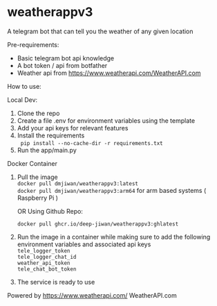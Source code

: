 # weatherappv3
A telegram bot that can tell you the weather of any given location

Pre-requirements:
- Basic telegram bot api knowledge
- A bot token / api from botfather
- Weather api from https://www.weatherapi.com/WeatherAPI.com

How to use:

Local Dev:
1. Clone the repo
2. Create a file .env for environment variables using the template
3. Add your api keys for relevant features
4. Install the requirements  
      ` pip install --no-cache-dir -r requirements.txt`  
6. Run the app/main.py


Docker Container
1. Pull the image  
   `docker pull dmjiwan/weatherappv3:latest`  
   `docker pull dmjiwan/weatherappv3:arm64` for arm based systems ( Raspberry Pi )  
  
   OR  Using Github Repo:
   
    `docker pull ghcr.io/deep-jiwan/weatherappv3:ghlatest`
3. Run the image in a container while making sure to add the following environment variables and associated api keys  
   `tele_logger_token`  
   `tele_logger_chat_id`  
   `weather_api_token`  
   `tele_chat_bot_token`  
4. The service is ready to use



Powered by https://www.weatherapi.com/ WeatherAPI.com
